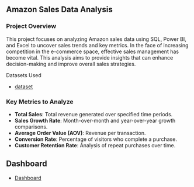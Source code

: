 ## Amazon Sales Data Analysis

### Project Overview
This project focuses on analyzing Amazon sales data using SQL, Power BI, and Excel to uncover sales trends and key metrics. In the face of increasing competition in the e-commerce space, effective sales management has become vital. This analysis aims to provide insights that can enhance decision-making and improve overall sales strategies.



Datasets Used
- <a href="https://github.com/Abhinavps9364/Amazon_data_analysis/blob/main/Amazon%20Sales%20data123.csv">dataset<a/>

### Key Metrics to Analyze

- **Total Sales**: Total revenue generated over specified time periods.
- **Sales Growth Rate**: Month-over-month and year-over-year growth comparisons.
- **Average Order Value (AOV)**: Revenue per transaction.
- **Conversion Rate**: Percentage of visitors who complete a purchase.
- **Customer Retention Rate**: Analysis of repeat purchases over time.

## Dashboard
- <a href="https://github.com/Abhinavps9364/Amazon_data_analysis/blob/main/Screenshot%202024-09-26%20173623.pn">Dashboard<a/>

